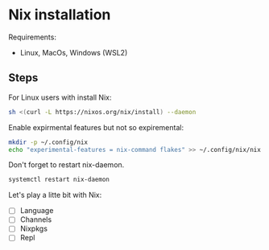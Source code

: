 # Nix installation

Requirements:

- Linux, MacOs, Windows (WSL2)

## Steps

For Linux users with install Nix:

```bash
sh <(curl -L https://nixos.org/nix/install) --daemon
```

Enable expirmental features but not so expiremental:

```bash
mkdir -p ~/.config/nix
echo "experimental-features = nix-command flakes" >> ~/.config/nix/nix.conf
```

Don't forget to restart nix-daemon.

```bash
systemctl restart nix-daemon
```

Let's play a litte bit with Nix:

- [ ] Language
- [ ] Channels
- [ ] Nixpkgs
- [ ] Repl